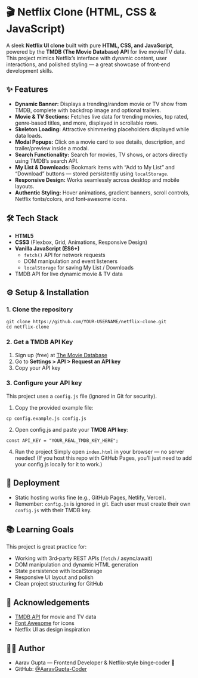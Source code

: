 # 🎬 Netflix Clone (HTML, CSS & JavaScript)
A sleek **Netflix UI clone** built with pure **HTML, CSS, and JavaScript**, powered by the **TMDB (The Movie Database) API** for live movie/TV data.
This project mimics Netflix’s interface with dynamic content, user interactions, and polished styling — a great showcase of front‑end development skills.
<br>

## ✨ Features
- **Dynamic Banner:** Displays a trending/random movie or TV show from TMDB, complete with backdrop image and optional trailers.
- **Movie & TV Sections:** Fetches live data for trending movies, top rated, genre‑based titles, and more, displayed in scrollable rows.
- **Skeleton Loading:** Attractive shimmering placeholders displayed while data loads.
- **Modal Popups:** Click on a movie card to see details, description, and trailer/preview inside a modal.
- **Search Functionality:** Search for movies, TV shows, or actors directly using TMDB’s search API.
- **My List & Downloads:** Bookmark items with “Add to My List” and “Download” buttons — stored persistently using `localStorage`.
- **Responsive Design:** Works seamlessly across desktop and mobile layouts.
- **Authentic Styling:** Hover animations, gradient banners, scroll controls, Netflix fonts/colors, and font‑awesome icons.


## 🛠️ Tech Stack
- **HTML5**
- **CSS3** (Flexbox, Grid, Animations, Responsive Design)
- **Vanilla JavaScript (ES6+)**
  - `fetch()` API for network requests
  - DOM manipulation and event listeners
  - `localStorage` for saving My List / Downloads
- TMDB API for live dynamic movie & TV data

## ⚙️ Setup & Installation
### 1. Clone the repository
```
git clone https://github.com/YOUR-USERNAME/netflix-clone.git
cd netflix-clone
```
### 2. Get a TMDB API Key
1. Sign up (free) at [The Movie Database](https://www.themoviedb.org/)
2. Go to **Settings > API > Request an API key**
3. Copy your API key

### 3. Configure your API key
This project uses a `config.js` file (ignored in Git for security).
<br>
1. Copy the provided example file:
```
cp config.example.js config.js
```
2. Open config.js and paste your **TMDB API key**:
```
const API_KEY = "YOUR_REAL_TMDB_KEY_HERE";
```
4. Run the project
Simply open `index.html` in your browser — no server needed!
(If you host this repo with GitHub Pages, you’ll just need to add your config.js locally for it to work.)

## 🚀 Deployment
- Static hosting works fine (e.g., GitHub Pages, Netlify, Vercel).
- Remember: `config.js` is ignored in git. Each user must create their own `config.js` with their TMDB key.

## 📚 Learning Goals
This project is great practice for:
- Working with 3rd‑party REST APIs (`fetch` / async/await)
- DOM manipulation and dynamic HTML generation
- State persistence with localStorage
- Responsive UI layout and polish
- Clean project structuring for GitHub

## 🙌 Acknowledgements
- [TMDB API](https://www.themoviedb.org/documentation/api) for movie and TV data
- [Font Awesome](https://fontawesome.com/) for icons
- Netflix UI as design inspiration

## 👩‍💻 Author
- Aarav Gupta — Frontend Developer & Netflix‑style binge‑coder 🍿
- GitHub: [@AaravGupta-Coder](https://github.com/AaravGupta-Coder/)
